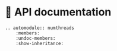 # 🔌 API documentation

```{eval-rst}
.. automodule:: numthreads
    :members:
    :undoc-members:
    :show-inheritance:
```
